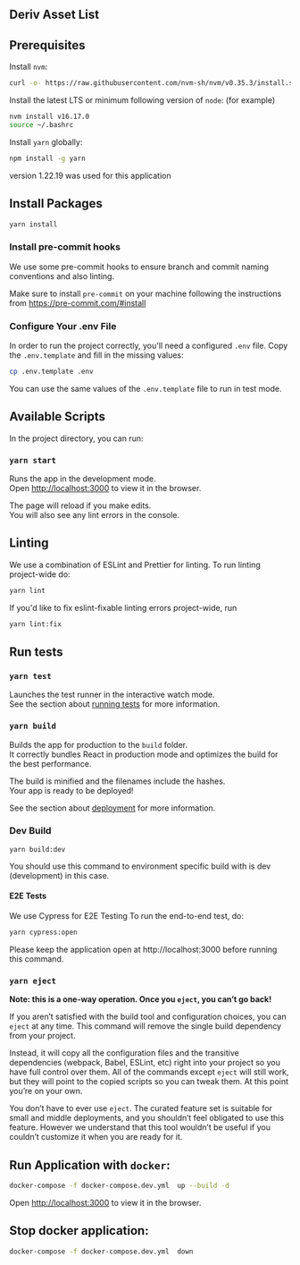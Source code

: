 ## Deriv Asset List

## Prerequisites

Install `nvm`:
```bash
curl -o- https://raw.githubusercontent.com/nvm-sh/nvm/v0.35.3/install.sh | bash
```
 
Install the latest LTS or minimum following version of `node`: (for example)
```bash
nvm install v16.17.0
source ~/.bashrc
```

Install `yarn` globally:
```bash
npm install -g yarn
```
version 1.22.19 was used for this application

## Install Packages

```bash
yarn install
```

### Install pre-commit hooks

We use some pre-commit hooks to ensure branch and commit naming conventions and also linting. 

Make sure to install `pre-commit` on your machine following the instructions from https://pre-commit.com/#install


### Configure Your .env File
In order to run the project correctly, you'll need a configured `.env` file.  Copy the `.env.template` and fill
in the missing values: 

```bash
cp .env.template .env
```
You can use the same values of the `.env.template` file to run in test mode.
## Available Scripts

In the project directory, you can run:

### `yarn start`

Runs the app in the development mode.<br />
Open [http://localhost:3000](http://localhost:3000) to view it in the browser.

The page will reload if you make edits.<br />
You will also see any lint errors in the console.

## Linting 

We use a combination of ESLint and Prettier for linting. To run linting 
project-wide do:

```bash
yarn lint
```

If you'd like to fix eslint-fixable linting errors project-wide, run

```bash
yarn lint:fix
```

## Run tests

### `yarn test`

Launches the test runner in the interactive watch mode.<br />
See the section about [running tests](https://facebook.github.io/create-react-app/docs/running-tests) for more information.

### `yarn build`

Builds the app for production to the `build` folder.<br />
It correctly bundles React in production mode and optimizes the build for the best performance.

The build is minified and the filenames include the hashes.<br />
Your app is ready to be deployed!

See the section about [deployment](https://facebook.github.io/create-react-app/docs/deployment) for more information.

### Dev Build

```
yarn build:dev
```
You should use this command to environment specific build with is dev (development) in this case.

#### E2E Tests

We use Cypress for E2E Testing
To run the end-to-end test, do:
```bash
yarn cypress:open
```
Please keep the application open at http://localhost:3000 before running this command. 

### `yarn eject`

**Note: this is a one-way operation. Once you `eject`, you can’t go back!**

If you aren’t satisfied with the build tool and configuration choices, you can `eject` at any time. This command will remove the single build dependency from your project.

Instead, it will copy all the configuration files and the transitive dependencies (webpack, Babel, ESLint, etc) right into your project so you have full control over them. All of the commands except `eject` will still work, but they will point to the copied scripts so you can tweak them. At this point you’re on your own.

You don’t have to ever use `eject`. The curated feature set is suitable for small and middle deployments, and you shouldn’t feel obligated to use this feature. However we understand that this tool wouldn’t be useful if you couldn’t customize it when you are ready for it.

## Run Application with `docker`:
```bash
docker-compose -f docker-compose.dev.yml  up --build -d
```
Open [http://localhost:3000](http://localhost:3000) to view it in the browser.

##  Stop docker application:
```bash
docker-compose -f docker-compose.dev.yml  down
```
